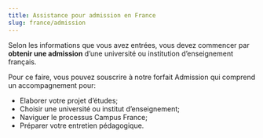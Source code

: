 ```yaml
---
title: Assistance pour admission en France
slug: france/admission
---
```

Selon les informations que vous avez entrées, vous devez commencer par **obtenir une admission** d’une université ou institution d’enseignement français.

Pour ce faire, vous pouvez souscrire à notre forfait Admission qui comprend un accompagnement pour:
- Elaborer votre projet d’études;
- Choisir une université ou institut d’enseignement;
- Naviguer le processus Campus France;
- Préparer votre entretien pédagogique.
